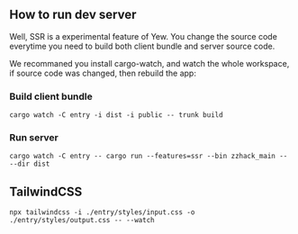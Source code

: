 ## How to run dev server
Well, SSR is a experimental feature of Yew. You change the source code everytime you need to build both client bundle and server source code.

We recommaned you install cargo-watch, and watch the whole workspace, if source code was changed, then rebuild the app:

### Build client bundle
```shell
cargo watch -C entry -i dist -i public -- trunk build
```

### Run server

```shell
cargo watch -C entry -- cargo run --features=ssr --bin zzhack_main -- --dir dist
```

## TailwindCSS
```shell
npx tailwindcss -i ./entry/styles/input.css -o ./entry/styles/output.css -- --watch
```

